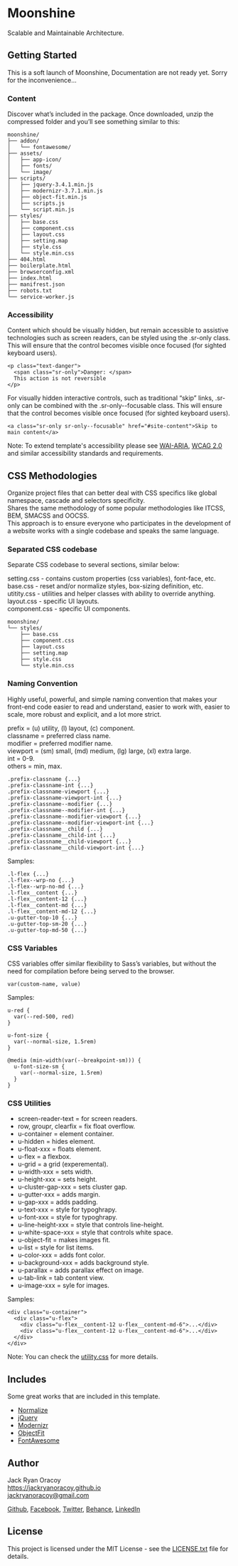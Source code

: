 # Moonshine
  
Scalable and Maintainable Architecture.
  
  
## Getting Started  

This is a soft launch of Moonshine, Documentation are not ready yet. Sorry for the inconvenience...

### Content  
  
Discover what’s included in the package. Once downloaded, unzip the compressed folder and you’ll see something similar to this:  
  
```
moonshine/
├── addon/
│   └── fontawesome/
├── assets/
│   ├── app-icon/
│   ├── fonts/
│   └── image/
├── scripts/
│   ├── jquery-3.4.1.min.js
│   ├── modernizr-3.7.1.min.js
│   ├── object-fit.min.js
│   ├── scripts.js
│   └── script.min.js
├── styles/
│   ├── base.css
│   ├── component.css
│   ├── layout.css
│   ├── setting.map
│   ├── style.css
│   └── style.min.css
├── 404.html
├── boilerplate.html
├── browserconfig.xml
├── index.html
├── manifrest.json
├── robots.txt
└── service-worker.js
```
  
### Accessibility  
  
Content which should be visually hidden,
but remain accessible to assistive technologies such as screen readers, can be styled using the .sr-only class.
This will ensure that the control becomes visible once focused (for sighted keyboard users).  
  
```
<p class="text-danger">
  <span class="sr-only">Danger: </span>
  This action is not reversible
</p>
```
  
For visually hidden interactive controls, such as traditional “skip” links, .sr-only can be combined with the .sr-only--focusable class. This will ensure that the control becomes visible once focused (for sighted keyboard users).  
  
```
<a class="sr-only sr-only--focusable" href="#site-content">Skip to main content</a>
```
  
Note: To extend template's accessibility please see [WAI-ARIA](https://www.w3.org/WAI/standards-guidelines/aria/), [WCAG 2.0](https://www.w3.org/TR/WCAG20/) and similar accessibility standards and requirements.  
  
## CSS Methodologies  
  
Organize project files that can better deal with CSS specifics like global namespace, cascade and selectors specificity.  
Shares the same methodology of some popular methodologies like ITCSS, BEM, SMACSS and OOCSS.  
This approach is to ensure everyone who participates in the development of a website works with a single codebase and speaks the same language.  
  
### Separated CSS codebase  
  
Separate CSS codebase to several sections, similar below:  
  
setting.css - contains custom properties (css variables), font-face, etc.  
base.css - reset and/or normalize styles, box-sizing definition, etc.  
utitity.css - utilities and helper classes with ability to override anything.  
layout.css - specific UI layouts.  
component.css - specific UI components.  
  
```
moonshine/
└── styles/
    ├── base.css
    ├── component.css
    ├── layout.css
    ├── setting.map
    ├── style.css
    └── style.min.css
```  
  
### Naming Convention 
  
Highly useful, powerful, and simple naming convention that makes your front-end code easier to read and understand, easier to work with, easier to scale, more robust and explicit, and a lot more strict.  
  
prefix    = (u) utility, (l) layout, (c) component.  
classname = preferred class name.  
modifier  = preferred modifier name.  
viewport  = (sm) small, (md) medium, (lg) large, (xl) extra large.  
int       = 0-9.  
others    = min, max.  
  
```
.prefix-classname {...}
.prefix-classname-int {...}
.prefix-classname-viewport {...}
.prefix-classname-viewport-int {...}
.prefix-classname--modifier {...}
.prefix-classname--modifier-int {...}
.prefix-classname--modifier-viewport {...}
.prefix-classname--modifier-viewport-int {...}
.prefix-classname__child {...}
.prefix-classname__child-int {...}
.prefix-classname__child-viewport {...}
.prefix-classname__child-viewport-int {...}
```  
  
Samples:  
  
```
.l-flex {...}
.l-flex--wrp-no {...}
.l-flex--wrp-no-md {...}
.l-flex__content {...}
.l-flex__content-12 {...}
.l-flex__content-md {...}
.l-flex__content-md-12 {...}
.u-gutter-top-10 {...}
.u-gutter-top-sm-20 {...}
.u-gutter-top-md-50 {...} 
```
  
### CSS Variables  
  
CSS variables offer similar flexibility to Sass’s variables, but without the need for compilation before being served to the browser.  

```
var(custom-name, value)
```

Samples:  
  
```
u-red {  
  var(--red-500, red)
}  

u-font-size {  
  var(--normal-size, 1.5rem)  
}

@media (min-width(var(--breakpoint-sm))) {  
  u-font-size-sm {  
    var(--normal-size, 1.5rem)  
  }
}
```  
  
### CSS Utilities  
  
* screen-reader-text = for screen readers.  
* row, groupr, clearfix = fix float overflow.  
* u-container = element container.  
* u-hidden = hides element.  
* u-float-xxx = floats element.  
* u-flex = a flexbox.  
* u-grid = a grid (experemental).  
* u-width-xxx = sets width.
* u-height-xxx = sets height.
* u-cluster-gap-xxx = sets cluster gap.
* u-gutter-xxx = adds margin.    
* u-gap-xxx = adds padding.  
* u-text-xxx = style for typoghrapy.  
* u-font-xxx = style for typoghrapy.  
* u-line-height-xxx = style that controls line-height.  
* u-white-space-xxx = style that controls white space.
* u-object-fit = makes images fit.  
* u-list = style for list items.
* u-color-xxx = adds font color.
* u-background-xxx = adds background style.  
* u-parallax = adds parallax effect on image.
* u-tab-link = tab content view.  
* u-image-xxx = syle for images.  
  
Samples:  
  
```
<div class="u-container">
  <div class="u-flex">
    <div class="u-flex__content-12 u-flex__content-md-6">...</div>
    <div class="u-flex__content-12 u-flex__content-md-6">...</div>
  </div>
</div>
```
  
Note: You can check the [utility.css](styles/utility.css) for more details.  
  
  
## Includes  
  
Some great works that are included in this template.  
   
* [Normalize](https://necolas.github.io/normalize.css/)  
* [jQuery](https://jquery.com/)  
* [Modernizr](https://modernizr.com/)  
* [ObjectFit](https://github.com/fregante/object-fit-images/)  
* [FontAwesome](https://fontawesome.com/)  
    
  
## Author  
  
Jack Ryan Oracoy  
https://jackryanoracoy.github.io  
jackryanoracoy@gmail.com  
  
[Github](https://github.com/jackryanoracoy), 
[Facebook](https://facebook.com/JackRyanOracoy), 
[Twitter](https://twitter.com/JackRyanOracoy), 
[Behance](https://www.behance.net/jackryanor7dac), 
[LinkedIn](https://www.linkedin.com/in/jackryanoracoy)  
  
  
## License  
  
This project is licensed under the MIT License - see the [LICENSE.txt](LICENSE.txt) file for details.  
